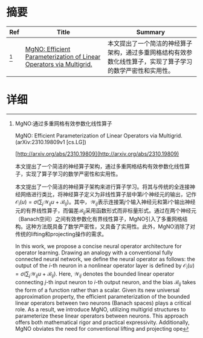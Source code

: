 # 摘要

| Ref | Title | Summary |
| --- | --- | --- |
| [^1] | [MgNO: Efficient Parameterization of Linear Operators via Multigrid.](http://arxiv.org/abs/2310.19809) | 本文提出了一个简洁的神经算子架构，通过多重网格结构有效参数化线性算子，实现了算子学习的数学严密性和实用性。 |

# 详细

[^1]: MgNO:通过多重网格有效参数化线性算子

    MgNO: Efficient Parameterization of Linear Operators via Multigrid. (arXiv:2310.19809v1 [cs.LG])

    [http://arxiv.org/abs/2310.19809](http://arxiv.org/abs/2310.19809)

    本文提出了一个简洁的神经算子架构，通过多重网格结构有效参数化线性算子，实现了算子学习的数学严密性和实用性。

    

    本文提出了一个简洁的神经算子架构来进行算子学习。将其与传统的全连接神经网络进行类比，将神经算子定义为非线性算子层中第$i$个神经元的输出，记作$\mathcal O_i(u) = \sigma\left( \sum_j \mathcal W_{ij} u + \mathcal B_{ij}\right)$。其中，$\mathcal W_{ij}$表示连接第$j$个输入神经元和第$i$个输出神经元的有界线性算子，而偏差$\mathcal B_{ij}$采用函数形式而非标量形式。通过在两个神经元（Banach空间）之间有效参数化有界线性算子，MgNO引入了多重网格结构。这种方法既具备了数学严密性，又具备了实用性。此外，MgNO消除了对传统的lifting和projecting操作的需求。

    In this work, we propose a concise neural operator architecture for operator learning. Drawing an analogy with a conventional fully connected neural network, we define the neural operator as follows: the output of the $i$-th neuron in a nonlinear operator layer is defined by $\mathcal O_i(u) = \sigma\left( \sum_j \mathcal W_{ij} u + \mathcal B_{ij}\right)$. Here, $\mathcal W_{ij}$ denotes the bounded linear operator connecting $j$-th input neuron to $i$-th output neuron, and the bias $\mathcal B_{ij}$ takes the form of a function rather than a scalar. Given its new universal approximation property, the efficient parameterization of the bounded linear operators between two neurons (Banach spaces) plays a critical role. As a result, we introduce MgNO, utilizing multigrid structures to parameterize these linear operators between neurons. This approach offers both mathematical rigor and practical expressivity. Additionally, MgNO obviates the need for conventional lifting and projecting ope
    


